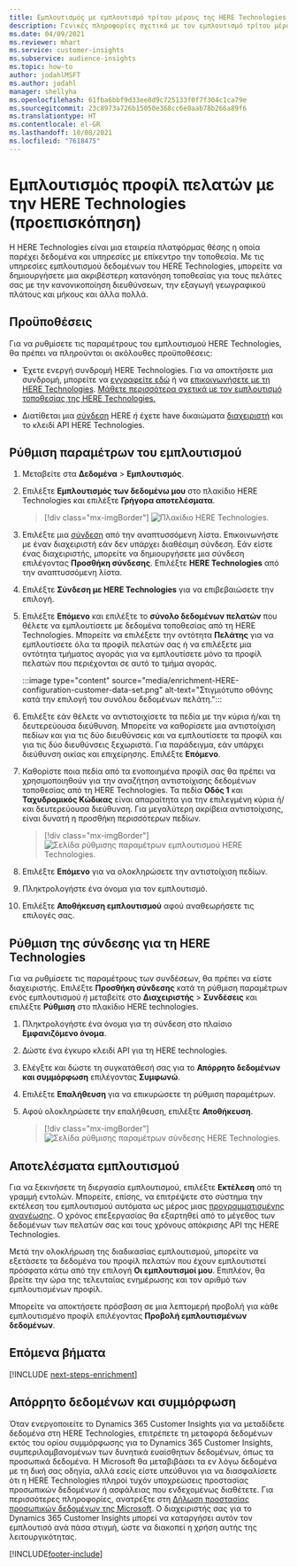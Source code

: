 ```yaml
---
title: Εμπλουτισμός με εμπλουτισμό τρίτου μέρους της HERE Technologies
description: Γενικές πληροφορίες σχετικά με τον εμπλουτισμό τρίτου μέρους της HERE Technologies.
ms.date: 04/09/2021
ms.reviewer: mhart
ms.service: customer-insights
ms.subservice: audience-insights
ms.topic: how-to
author: jodahlMSFT
ms.author: jodahl
manager: shellyha
ms.openlocfilehash: 61fba6bbf9d33ee8d9c725133f0f7f304c1ca79e
ms.sourcegitcommit: 23c8973a726b15050e368cc6e0aab78b266a89f6
ms.translationtype: HT
ms.contentlocale: el-GR
ms.lasthandoff: 10/08/2021
ms.locfileid: "7618475"
---
```

# <a name="enrichment-of-customer-profiles-with-here-technologies-preview"></a>Εμπλουτισμός προφίλ πελατών με την HERE Technologies (προεπισκόπηση)

Η HERE Technologies είναι μια εταιρεία πλατφόρμας θέσης η οποία παρέχει δεδομένα και υπηρεσίες με επίκεντρο την τοποθεσία. Με τις υπηρεσίες εμπλουτισμού δεδομένων του HERE Technologies, μπορείτε να δημιουργήσετε μια ακριβέστερη κατανόηση τοποθεσίας για τους πελάτες σας με την κανονικοποίηση διευθύνσεων, την εξαγωγή γεωγραφικού πλάτους και μήκους και άλλα πολλά.

## <a name="prerequisites"></a>Προϋποθέσεις

Για να ρυθμίσετε τις παραμέτρους του εμπλουτισμού HERE Technologies, θα πρέπει να πληρούνται οι ακόλουθες προϋποθέσεις:

- Έχετε ενεργή συνδρομή HERE Technologies. Για να αποκτήσετε μια συνδρομή, μπορείτε να [εγγραφείτε εδώ](https://developer.here.com/sign-up?utm_medium=referral&utm_source=Microsoft-Dynamics-CI&create=Freemium-Basic) ή να [επικοινωνήσετε με τη HERE Technologies](https://developer.here.com/help?utm_medium=referral&utm_source=Microsoft-Dynamics-CI#how-can-we-help-you). [Μάθετε περισσότερα σχετικά με τον εμπλουτισμό τοποθεσίας της HERE Technologies.](https://developer.here.com/location-enrichment?cid=Dev-MicrosoftDynamics-DB-0-Dev-&utm_source=MicrosoftDynamics&utm_medium=referral&utm_campaign=Online_Dev_ReferralMicrosoft)

- Διατίθεται μια [σύνδεση](connections.md) HERE *ή* έχετε have δικαιώματα [διαχειριστή](permissions.md#administrator) και το κλειδί API HERE Technologies.

## <a name="configure-the-enrichment"></a>Ρύθμιση παραμέτρων του εμπλουτισμού

1. Μεταβείτε στα **Δεδομένα** > **Εμπλουτισμός**. 

1. Επιλέξτε **Εμπλουτισμός των δεδομένω μου** στο πλακίδιο HERE Technologies και επιλέξτε **Γρήγορα αποτελέσματα**.

   > [!div class="mx-imgBorder"]
   > ![Πλακίδιο HERE Technologies.](media/HERE-tile.png "Πλακίδιο HERE Technologies")

1. Επιλέξτε μια [σύνδεση](connections.md) από την αναπτυσσόμενη λίστα. Επικοινωνήστε με έναν διαχειριστή εάν δεν υπάρχει διαθέσιμη σύνδεση. Εάν είστε ένας διαχειριστής, μπορείτε να δημιουργήσετε μια σύνδεση επιλέγοντας **Προσθήκη σύνδεσης**. Επιλέξτε **HERE Technologies** από την αναπτυσσόμενη λίστα. 

1. Επιλέξτε **Σύνδεση με HERE Technologies** για να επιβεβαιώσετε την επιλογή.

1.  Επιλέξτε **Επόμενο** και επιλέξτε το **σύνολο δεδομένων πελατών** που θέλετε να εμπλουτίσετε με δεδομένα τοποθεσίας από τη HERE Technologies. Μπορείτε να επιλέξετε την οντότητα **Πελάτης** για να εμπλουτίσετε όλα τα προφίλ πελατών σας ή να επιλέξετε μια οντότητα τμήματος αγοράς για να εμπλουτίσετε μόνο τα προφίλ πελατών που περιέχονται σε αυτό το τμήμα αγοράς.

    :::image type="content" source="media/enrichment-HERE-configuration-customer-data-set.png" alt-text="Στιγμιότυπο οθόνης κατά την επιλογή του συνόλου δεδομένων πελάτη.":::

1. Επιλέξτε εάν θέλετε να αντιστοιχίσετε τα πεδία με την κύρια ή/και τη δευτερεύουσα διεύθυνση. Μπορείτε να καθορίσετε μια αντιστοίχιση πεδίων και για τις δύο διευθύνσεις και να εμπλουτίσετε τα προφίλ και για τις δύο διευθύνσεις ξεχωριστά. Για παράδειγμα, εάν υπάρχει διεύθυνση οικίας και επιχείρησης. Επιλέξτε **Επόμενο**.

1. Καθορίστε ποια πεδία από τα ενοποιημένα προφίλ σας θα πρέπει να χρησιμοποιηθούν για την αναζήτηση αντιστοίχισης δεδομένων τοποθεσίας από τη HERE Technologies. Τα πεδία **Οδός 1** και **Ταχυδρομικός Κώδικας** είναι απαραίτητα για την επιλεγμένη κύρια ή/και δευτερεύουσα διεύθυνση. Για μεγαλύτερη ακρίβεια αντιστοίχισης, είναι δυνατή η προσθήκη περισσότερων πεδίων.

   > [!div class="mx-imgBorder"]
   > ![Σελίδα ρύθμισης παραμέτρων εμπλουτισμού HERE Technologies.](media/enrichment-HERE-configuration.png "Σελίδα ρύθμισης παραμέτρων εμπλουτισμού HERE Technologies")

1. Επιλέξτε **Επόμενο** για να ολοκληρώσετε την αντιστοίχιση πεδίων.

1. Πληκτρολογήστε ένα όνομα για τον εμπλουτισμό. 

1. Επιλέξτε **Αποθήκευση εμπλουτισμού** αφού αναθεωρήσετε τις επιλογές σας.

## <a name="configure-the-connection-for-here-technologies"></a>Ρύθμιση της σύνδεσης για τη HERE Technologies 

Για να ρυθμίσετε τις παραμέτρους των συνδέσεων, θα πρέπει να είστε διαχειριστής. Επιλέξτε **Προσθήκη σύνδεσης** κατά τη ρύθμιση παραμέτρων ενός εμπλουτισμού *ή* μεταβείτε στο **Διαχειριστής** > **Συνδέσεις** και επιλέξτε **Ρύθμιση** στο πλακίδιο HERE technologies.

1. Πληκτρολογήστε ένα όνομα για τη σύνδεση στο πλαίσιο **Εμφανιζόμενο όνομα**.

1. Δώστε ένα έγκυρο κλειδί API για τη HERE technologies.

1. Ελέγξτε και δώστε τη συγκατάθεσή σας για το **Απόρρητο δεδομένων και συμμόρφωση** επιλέγοντας **Συμφωνώ**.

1. Επιλέξτε **Επαλήθευση** για να επικυρώσετε τη ρύθμιση παραμέτρων.

1. Αφού ολοκληρώσετε την επαλήθευση, επιλέξτε **Αποθήκευση**.

   > [!div class="mx-imgBorder"]
   > ![Σελίδα ρύθμισης παραμέτρων σύνδεσης HERE Technologies.](media/enrichment-HERE-connection.png "Σελίδα ρύθμισης παραμέτρων σύνδεσης HERE Technologies")

## <a name="enrichment-results"></a>Αποτελέσματα εμπλουτισμού

Για να ξεκινήσετε τη διεργασία εμπλουτισμού, επιλέξτε **Εκτέλεση** από τη γραμμή εντολών. Μπορείτε, επίσης, να επιτρέψετε στο σύστημα την εκτέλεση του εμπλουτισμού αυτόματα ως μέρος μιας [προγραμματισμένης ανανέωσης](system.md#schedule-tab). Ο χρόνος επεξεργασίας θα εξαρτηθεί από το μέγεθος των δεδομένων των πελατών σας και τους χρόνους απόκρισης API της HERE Technologies.

Μετά την ολοκλήρωση της διαδικασίας εμπλουτισμού, μπορείτε να εξετάσετε τα δεδομένα του προφίλ πελατών που έχουν εμπλουτιστεί πρόσφατα κάτω από την επιλογή **Οι εμπλουτισμοί μου**. Επιπλέον, θα βρείτε την ώρα της τελευταίας ενημέρωσης και τον αριθμό των εμπλουτισμένων προφίλ.

Μπορείτε να αποκτήσετε πρόσβαση σε μια λεπτομερή προβολή για κάθε εμπλουτισμένο προφίλ επιλέγοντας **Προβολή εμπλουτισμένων δεδομένων**.

## <a name="next-steps"></a>Επόμενα βήματα

[!INCLUDE [next-steps-enrichment](../includes/next-steps-enrichment.md)]

## <a name="data-privacy-and-compliance"></a>Απόρρητο δεδομένων και συμμόρφωση

Όταν ενεργοποιείτε το Dynamics 365 Customer Insights για να μεταδίδετε δεδομένα στη HERE Technologies, επιτρέπετε τη μεταφορά δεδομένων εκτός του ορίου συμμόρφωσης για το Dynamics 365 Customer Insights, συμπεριλαμβανομένων των δυνητικά ευαίσθητων δεδομένων, όπως τα προσωπικά δεδομένα. Η Microsoft θα μεταβιβάσει τα εν λόγω δεδομένα με τη δική σας οδηγία, αλλά εσείς είστε υπεύθυνοι για να διασφαλίσετε ότι η HERE Technologies πληροί τυχόν υποχρεώσεις προστασίας προσωπικών δεδομένων ή ασφάλειας που ενδεχομένως διαθέτετε. Για περισσότερες πληροφορίες, ανατρέξτε στη [Δήλωση προστασίας προσωπικών δεδομένων της Microsoft](https://go.microsoft.com/fwlink/?linkid=396732).
Ο διαχειριστής σας για το Dynamics 365 Customer Insights μπορεί να καταργήσει αυτόν τον εμπλουτισό ανά πάσα στιγμή, ώστε να διακοπεί η χρήση αυτής της λειτουργικότητας.


[!INCLUDE[footer-include](../includes/footer-banner.md)]
